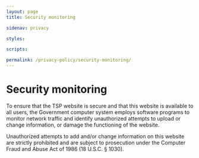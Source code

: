 ```yaml
---
layout: page
title: Security monitoring

sidenav: privacy

styles:

scripts:

permalink: /privacy-policy/security-monitoring/
---
```

# Security monitoring

To ensure that the TSP website is secure and that this website is available to all users, the Government computer system employs software programs to monitor network traffic and identify unauthorized attempts to upload or change information, or damage the functioning of the website.

Unauthorized attempts to add and/or change information on this website are strictly prohibited and are subject to prosecution under the Computer Fraud and Abuse Act of 1986 (18 U.S.C. § 1030).

<!-- CONTENT END -->
